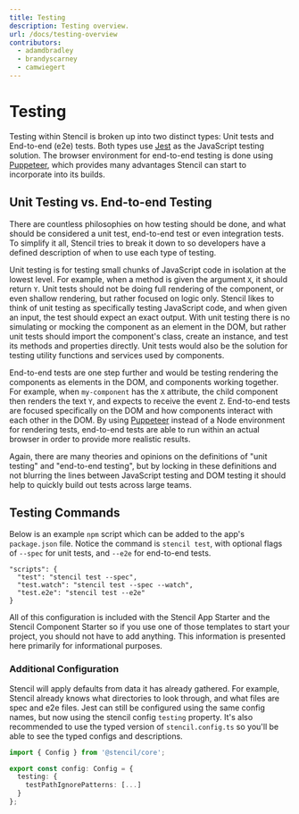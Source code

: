 ```yaml
---
title: Testing
description: Testing overview.
url: /docs/testing-overview
contributors:
  - adamdbradley
  - brandyscarney
  - camwiegert
---
```


# Testing

Testing within Stencil is broken up into two distinct types: Unit tests and End-to-end (e2e) tests. Both types use [Jest](https://jestjs.io/) as the JavaScript testing solution. The browser environment for end-to-end testing is done using [Puppeteer](https://pptr.dev/), which provides many advantages Stencil can start to incorporate into its builds.

## Unit Testing vs. End-to-end Testing

There are countless philosophies on how testing should be done, and what should be considered a unit test, end-to-end test or even integration tests. To simplify it all, Stencil tries to break it down to so developers have a defined description of when to use each type of testing.

Unit testing is for testing small chunks of JavaScript code in isolation at the lowest level. For example, when a method is given the argument `X`, it should return `Y`. Unit tests should not be doing full rendering of the component, or even shallow rendering, but rather focused on logic only. Stencil likes to think of unit testing as specifically testing JavaScript code, and when given an input, the test should expect an exact output. With unit testing there is no simulating or mocking the component as an element in the DOM, but rather unit tests should import the component's class, create an instance, and test its methods and properties directly. Unit tests would also be the solution for testing utility functions and services used by components.

End-to-end tests are one step further and would be testing rendering the components as elements in the DOM, and components working together. For example, when `my-component` has the `X` attribute, the child component then renders the text `Y`, and expects to receive the event `Z`. End-to-end tests are focused specifically on the DOM and how components interact with each other in the DOM. By using [Puppeteer](https://pptr.dev/) instead of a Node environment for rendering tests, end-to-end tests are able to run within an actual browser in order to provide more realistic results.

Again, there are many theories and opinions on the definitions of "unit testing" and "end-to-end testing", but by locking in these definitions and not blurring the lines between JavaScript testing and DOM testing it should help to quickly build out tests across large teams.

## Testing Commands

Below is an example `npm` script which can be added to the app's `package.json` file. Notice the command is `stencil test`, with optional flags of `--spec` for unit tests, and `--e2e` for end-to-end tests.

```tsx
"scripts": {
  "test": "stencil test --spec",
  "test.watch": "stencil test --spec --watch",
  "test.e2e": "stencil test --e2e"
}
```

All of this configuration is included with the Stencil App Starter and the Stencil Component Starter so if you
use one of those templates to start your project, you should not have to add anything. This information is presented here primarily for informational purposes.

### Additional Configuration

Stencil will apply defaults from data it has already gathered. For example, Stencil already knows what directories to look through, and what files are spec and e2e files. Jest can still be configured using the same config names, but now using the stencil config `testing` property.
It's also recommended to use the typed version of `stencil.config.ts` so you'll be able to see the typed configs and descriptions.

```typescript
import { Config } from '@stencil/core';

export const config: Config = {
  testing: {
    testPathIgnorePatterns: [...]
  }
};
```

